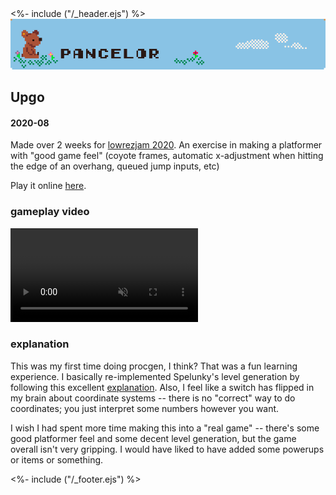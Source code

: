<!DOCTYPE html>
<html>
<head>
<%- include ("/_header.ejs") %>
</head>
<body>
<div class="wrapper">
<div class="header">
  <a href="/index#upgo"><img class="header-banner" src="/assets/banner.png"></a>
</div>
<section class="main-content">
<h1 class="post-title">Upgo</h1>
<h4 class="post-meta">2020-08</h4>

Made over 2 weeks for [lowrezjam 2020](https://itch.io/jam/lowrezjam-2020). An exercise in making a platformer with "good game feel" (coyote frames, automatic x-adjustment when hitting the edge of an overhang, queued jump inputs, etc)

Play it online [here](https://pancelor.itch.io/upgo).

### gameplay video

<video preload="auto" controls loop muted src="/assets/upgo.mp4"></video>

### explanation

This was my first time doing procgen, I think? That was a fun learning experience. I basically re-implemented Spelunky's level generation by following this excellent [explanation](http://tinysubversions.com/spelunkyGen/). Also, I feel like a switch has flipped in my brain about coordinate systems -- there is no "correct" way to do coordinates; you just interpret some numbers however you want.

I wish I had spent more time making this into a "real game" -- there's some good platformer feel and some decent level generation, but the game overall isn't very gripping. I would have liked to have added some powerups or items or something.

</section>
<%- include ("/_footer.ejs") %>
</body>
</html>
